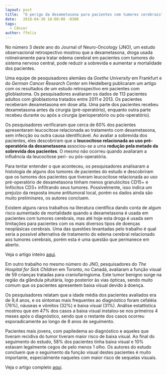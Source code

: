 ```yaml
---
layout: post
title:  "O perigo da dexametasona para pacientes com tumores cerebrais"
date:   2018-04-30 18:00:00 -0300
tags:
  - Câncer
author: ffelix
---
```


No número 3 deste ano do Journal of Neuro-Oncology (JNO), um estudo observacional retrospectivo mostrou que a dexametasona, droga usada rotineiramente para tratar edema cerebral em pacientes com tumores do sistema nervoso central, pode reduzir a sobrevida e aumentar a mortalidade dos pacientes.
<!--more-->
Uma equipe de pesquisadores alemães da _Goethe University_ em Frankfurt e do _German Cancer Research Center_ em Heidelberg publicaram um artigo com os resultados de um estudo retrospectivo em pacientes com glioblastoma. Os pesquisadores avaliaram os dados de 113 pacientes adultos com glioblastoma tratados entre 2011 e 2013. Os pacientes receberam dexametasona em dose alta. Uma parte dos pacientes recebeu dexametasona antes da cirurgia (pré-operatório), enquanto outra parte recebeu durante ou após a cirurgia (perioperatório ou pós-operatório). 

Os pesquisadores verificaram que cerca de 60% dos pacientes apresentaram leucocitose relacionada ao tratamento com dexametasona, sem infecção ou outra causa identificável. Ao avaliar a sobrevida dos pacientes, eles descobriram que a **leucocitose relacionada ao uso pré-operatório da dexametasona** associou-se a uma **redução pela metade da sobrevida dos pacientes**. O mesmo não ocorreu quando avaliaram a influência da leucocitose peri- ou pós-operatória. 

Para tentar entender o que aconteceu, os pesquisadores analisaram a histologia de alguns dos tumores de pacientes do estudo e descobriram que os tumores dos pacientes que tiveram leucocitose relacionada ao uso pré-operatório de dexametasona tinham menos granulócitos CD15+ e linfócitos CD3+ infiltrando seus tumores. Possivelmente, isso indica um prejuízo da resposta imune antitumoral local, porém os dados ainda são muito preliminares, os autores concluem.

Existem alguns raros trabalhos na literatura científica dando conta de algum risco aumentado de mortalidade quando a dexametasona é usada em pacientes com tumores cerebrais, mas até hoje esta droga é usada sem limitações para pacientes com os mais diversos tipos de doenças neoplásicas cerebrais. Uma das questões levantadas pelo trabalho é qual seria a possível alternativa de tratamento do edema cerebral relacionado aos tumores cerebrais, porém esta é uma questão que permanece em aberto.

Veja o artigo inteiro [aqui](https://link.springer.com/article/10.1007/s11060-018-2761-4?wt_mc=alerts.TOCjournals&utm_source=toc&utm_medium=email&utm_content=11060&utm_campaign=).

Em outro trabalho no mesmo número do JNO, pesquisadores do _The Hospital for Sick Children_ em Toronto, no Canadá, avaliaram a função visual de 59 crianças tratadas para craniofaringioma. Este tumor benigno surge na região da glândula pituitária, logo posterior às vias ópticas, sendo muito comum que os pacientes apresentem baixa visual devido à doença.

Os pesquisadores relatam que a idade média dos pacientes avaliados era de 9,4 anos, e os sintomas mais frequentes ao diagnóstico foram cefaléia (76%), náuseas e vômitos (32%) e baixa visual (31%). Análise estattística mostrou que em 47% dos casos a baixa visual instalou-se nos primeiros 4 meses após o diagnóstico, sendo que o restante  dos casos ocorreu esporadicamente ao longo de 8 anos de seguimento.

Pacientes mais jovens, com papiledema ao diagnóstico e aqueles que tiveram recidiva do tumor tiveram maior risco de baixa visual. Ao final do seguimento do estudo, 58% dos pacientes tinha baixa visual e 10% estavam legalmente cegos de pelo menos 1 olho. Os autores do estudo concluem que o seguimento da função visual destes pacientes é muito importante, especialmente naqueles com maior risco de sequelas visuais. 

Veja o artigo completo [aqui](https://link.springer.com/article/10.1007/s11060-018-2762-3?wt_mc=alerts.TOCjournals&utm_source=toc&utm_medium=email&utm_content=11060&utm_campaign=).
